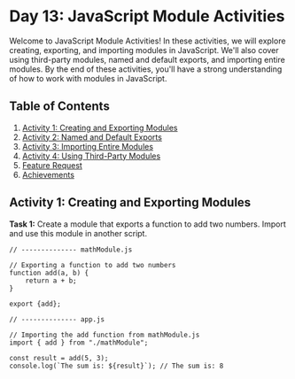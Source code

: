 # Day 13: JavaScript Module Activities

Welcome to JavaScript Module Activities! In these activities, we will explore creating, exporting, and importing modules in JavaScript. We'll also cover using third-party modules, named and default exports, and importing entire modules. By the end of these activities, you'll have a strong understanding of how to work with modules in JavaScript.

## Table of Contents

1. [Activity 1: Creating and Exporting Modules](#activity-1-creating-and-exporting-modules)
2. [Activity 2: Named and Default Exports](#activity-2-named-and-default-exports)
3. [Activity 3: Importing Entire Modules](#activity-3-importing-entire-modules)
4. [Activity 4: Using Third-Party Modules](#activity-4-using-third-party-modules)
5. [Feature Request](#feature-request)
6. [Achievements](#achievements)

## Activity 1: Creating and Exporting Modules

**Task 1:** Create a module that exports a function to add two numbers. Import and use this module in another script.

```JS
// -------------- mathModule.js

// Exporting a function to add two numbers
function add(a, b) {
    return a + b;
}

export {add};
```

```JS
// -------------- app.js

// Importing the add function from mathModule.js
import { add } from "./mathModule";

const result = add(5, 3);
console.log(`The sum is: ${result}`); // The sum is: 8
```